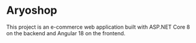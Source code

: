 # Aryoshop
This project is an e-commerce web application built with ASP.NET Core 8 on the backend and Angular 18 on the frontend.
